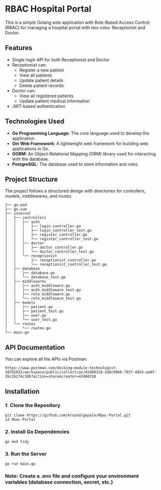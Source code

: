 # RBAC Hospital Portal

This is a simple Golang web application with Role-Based Access Control (RBAC) for managing a hospital portal with two roles: Receptionist and Doctor.

## Features

- Single login API for both Receptionist and Doctor
- Receptionist can:
  - Register a new patient
  - View all patients
  - Update patient details
  - Delete patient records
- Doctor can:
  - View all registered patients
  - Update patient medical information
- JWT-based authentication

## Technologies Used

- **Go Programming Language:** The core language used to develop the application.
- **Gin Web Framework:** A lightweight web framework for building web applications in Go.
- **GORM:** An Object-Relational Mapping (ORM) library used for interacting with the database.
- **PostgreSQL:** The database used to store information and roles.

## Project Structure
The project follows a structured design with directories for controllers, models, middlewares, and routes.
```
├── go.mod
├── go.sum
├── internal
│   ├── controllers
│   │   ├── auth
│   │   │   ├── login_controller.go
│   │   │   ├── login_controller_test.go
│   │   │   ├── register_controller.go
│   │   │   └── register_controller_test.go
│   │   ├── doctor
│   │   │   ├── doctor_controller.go
│   │   │   └── doctor_controller_test.go
│   │   └── receptionist
│   │       ├── receptionist_controller.go
│   │       └── receptionist_controller_test.go
│   ├── database
│   │   ├── database.go
│   │   └── database_test.go
│   ├── middlewares
│   │   ├── auth_middleware.go
│   │   ├── auth_middleware_test.go
│   │   ├── role_middleware.go
│   │   └── role_middleware_test.go
│   ├── models
│   │   ├── patient.go
│   │   ├── patient_test.go
│   │   ├── user.go
│   │   └── user_test.go
│   └── routes
│       └── routes.go
└── main.go
```
## API Documentation

You can explore all the APIs via Postman:
```
https://www.postman.com/docking-module-technologist-38792832/workspace/public/collection/42460310-2d6c996b-7937-4854-aa0f-2bc2b174c3db?action=share&creator=42460310
```

## Installation

### 1. Clone the Repository
```
git clone https://github.com/krushalgopale/Rbac-Portal.git
cd Rbac-Portal
```
### 2. Install Go Dependencies
```
go mod tidy
```
### 3. Run the Server
```
go run main.go
```
### Note: Create a .env file and configure your environment variables (database connection, secret, etc.)

